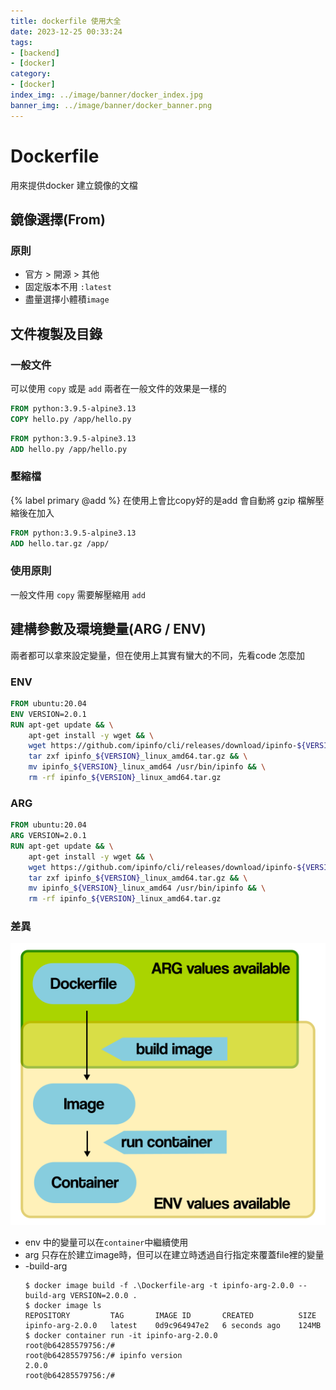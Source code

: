 ```yaml
---
title: dockerfile 使用大全
date: 2023-12-25 00:33:24
tags:
- [backend]
- [docker]
category:
- [docker]
index_img: ../image/banner/docker_index.jpg
banner_img: ../image/banner/docker_banner.png
---
```

# Dockerfile
用來提供docker 建立鏡像的文檔

## 鏡像選擇(From)
### 原則
- 官方 > 開源 > 其他
- 固定版本不用 `:latest`
- 盡量選擇小體積`image`

## 文件複製及目錄

### 一般文件

可以使用 `copy` 或是 `add` 兩者在一般文件的效果是一樣的
```dockerfile
FROM python:3.9.5-alpine3.13
COPY hello.py /app/hello.py
```
```dockerfile
FROM python:3.9.5-alpine3.13
ADD hello.py /app/hello.py
```

### 壓縮檔

{% label primary @add %} 在使用上會比copy好的是add 會自動將 gzip 檔解壓縮後在加入
```dockerfile
FROM python:3.9.5-alpine3.13
ADD hello.tar.gz /app/
```

### 使用原則

一般文件用 `copy` 需要解壓縮用 `add`

## 建構參數及環境變量(ARG / ENV)
兩者都可以拿來設定變量，但在使用上其實有蠻大的不同，先看code 怎麼加

### ENV
```dockerfile
FROM ubuntu:20.04
ENV VERSION=2.0.1
RUN apt-get update && \
    apt-get install -y wget && \
    wget https://github.com/ipinfo/cli/releases/download/ipinfo-${VERSION}/ipinfo_${VERSION}_linux_amd64.tar.gz && \
    tar zxf ipinfo_${VERSION}_linux_amd64.tar.gz && \
    mv ipinfo_${VERSION}_linux_amd64 /usr/bin/ipinfo && \
    rm -rf ipinfo_${VERSION}_linux_amd64.tar.gz
```

### ARG
```dockerfile
FROM ubuntu:20.04
ARG VERSION=2.0.1
RUN apt-get update && \
    apt-get install -y wget && \
    wget https://github.com/ipinfo/cli/releases/download/ipinfo-${VERSION}/ipinfo_${VERSION}_linux_amd64.tar.gz && \
    tar zxf ipinfo_${VERSION}_linux_amd64.tar.gz && \
    mv ipinfo_${VERSION}_linux_amd64 /usr/bin/ipinfo && \
    rm -rf ipinfo_${VERSION}_linux_amd64.tar.gz
```

### 差異
![img.png](../image/docker/arg_env.png)
- env 中的變量可以在`container`中繼續使用
- arg 只存在於建立image時，但可以在建立時透過自行指定來覆蓋file裡的變量
- -build-arg
    ```text
    $ docker image build -f .\Dockerfile-arg -t ipinfo-arg-2.0.0 --build-arg VERSION=2.0.0 .
    $ docker image ls
    REPOSITORY         TAG       IMAGE ID       CREATED          SIZE
    ipinfo-arg-2.0.0   latest    0d9c964947e2   6 seconds ago    124MB
    $ docker container run -it ipinfo-arg-2.0.0
    root@b64285579756:/#
    root@b64285579756:/# ipinfo version
    2.0.0
    root@b64285579756:/#
    ```